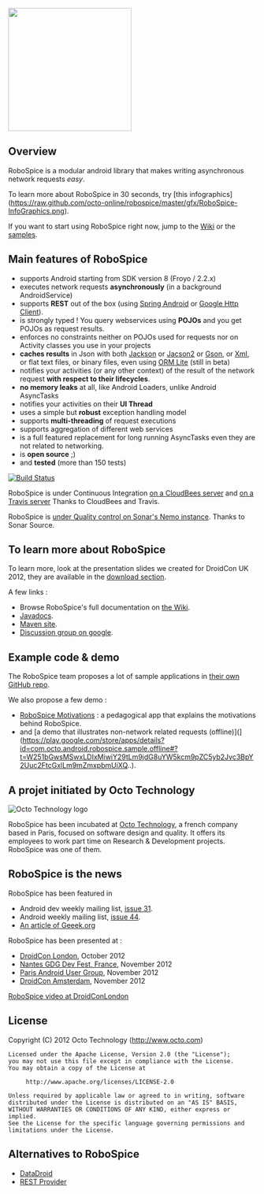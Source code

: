 <img src="https://raw.github.com/octo-online/robospice/master/gfx/Robospice-logo-white-background.png" 
width="250px" />

Overview
--------

RoboSpice is a modular android library that makes writing asynchronous network requests *easy*.

To learn more about RoboSpice in 30 seconds, try [this infographics]
(https://raw.github.com/octo-online/robospice/master/gfx/RoboSpice-InfoGraphics.png).

If you want to start using RoboSpice right now, jump to the [Wiki](https://github.com/octo-online/robospice/wiki) or the [samples](https://github.com/octo-online/RoboSpice-samples).


Main features of RoboSpice
--------------------------
* supports Android starting from SDK version 8 (Froyo / 2.2.x) 
* executes network requests **asynchronously** (in a background AndroidService)
* supports **REST** out of the box (using [Spring Android](http://www.springsource.org/spring-android) or [Google Http Client](http://code.google.com/p/google-http-java-client)).
* is strongly typed ! You query webservices using **POJOs** and you get POJOs as request results.
* enforces no constraints neither on POJOs used for requests nor on Activity classes you use in your projects
* **caches results** in Json with both [Jackson](http://jackson.codehaus.org/) or [Jacson2](http://wiki.fasterxml.com/JacksonRelease20) or [Gson](http://code.google.com/p/google-gson/),
or [Xml](http://simple.sourceforge.net/), or flat text files, or binary files, even using [ORM Lite](http://ormlite.com/sqlite_java_android_orm.shtml) (still in beta)
* notifies your activities (or any other context) of the result of the network request **with respect to their lifecycles**.
* **no memory leaks** at all, like Android Loaders, unlike Android AsyncTasks
* notifies your activities on their **UI Thread**
* uses a simple but **robust** exception handling model
* supports **multi-threading** of request executions
* supports aggregation of different web services
* is a full featured replacement for long running AsyncTasks even they are not related to networking.
* is **open source** ;) 
* and **tested** (more than 150 tests)

[![Build Status](https://travis-ci.org/octo-online/robospice.png)](https://travis-ci.org/octo-online/robospice)

RoboSpice is under Continuous Integration [on a CloudBees server](https://robospice.ci.cloudbees.com/job/Build%20RoboSpice/) and [on a Travis server](https://travis-ci.org/octo-online/robospice/builds) Thanks to CloudBees and Travis.

RoboSpice is [under Quality control on Sonar's Nemo instance](http://nemo.sonarsource.org/dashboard/index/504442). Thanks to Sonar Source.

To learn more about RoboSpice
-----------------------------

To learn more, look at the presentation slides we created for DroidCon UK 2012, they are available in the [download section](https://github.com/octo-online/robospice/downloads).

A few links : 

* Browse RoboSpice's full documentation on [the Wiki](https://github.com/octo-online/robospice/wiki).
* [Javadocs](http://octo-online.github.com/robospice/site/latest/apidocs/index.html).
* [Maven site](http://octo-online.github.com/robospice/site/latest/index.html).
* [Discussion group on google](https://groups.google.com/forum/?fromgroups#!forum/robospice).

Example code & demo
-------------------

The RoboSpice team proposes a lot of sample applications in [their own GitHub repo](https://github.com/octo-online/RoboSpice-samples).

We also propose a few demo : 
* [RoboSpice Motivations](http://goo.gl/pzqH4) : a pedagogical app that explains the motivations behind RoboSpice.
* and [a demo that illustrates non-network related requests (offline)](](https://play.google.com/store/apps/details?id=com.octo.android.robospice.sample.offline#?t=W251bGwsMSwxLDIxMiwiY29tLm9jdG8uYW5kcm9pZC5yb2Jvc3BpY2Uuc2FtcGxlLm9mZmxpbmUiXQ..).

A projet initiated by Octo Technology 
-------------------------------------

![Octo Technology logo](https://raw.github.com/octo-online/robospice/master/gfx/octo-ascii-logo-blue.png)

RoboSpice has been incubated at [Octo Technology](http://www.octo.com/en), a french company based in Paris, focused on software design and quality. 
It offers its employees to work part time on Research & Development projects. RoboSpice was one of them.

RoboSpice is the news 
---------------------

RoboSpice has been featured in 
* Android dev weekly mailing list, [issue 31](http://androiddevweekly.com/2012/10/29/Issue-31.html).
* Android weekly mailing list, [issue 44](http://androidweekly.net/).
* [An article of Geeek.org ](http://www.geeek.org/developpement-android-robospice-simplifie-vos-appels-reseau-asynchrone-690.html)

RoboSpice has been presented at : 
* [DroidCon London](http://uk.droidcon.com/), October 2012
* [Nantes GDG Dev Fest, France](http://devfest.gdgnantes.com/?utm_source=3eme%2Bmsg&utm_medium=google-plus&utm_campaign=mailing-devfest), November 2012
* [Paris Android User Group](http://www.paug.fr/actualite-android/conference-presentation-des-librairies-robospice-et-polaris/), November 2012
* [DroidCon Amsterdam](http://www.droidcon.nl/), November 2012

[RoboSpice video at DroidConLondon](http://uk.droidcon.com/sessions/b-track-3/)

License
-------

  Copyright (C) 2012 Octo Technology (http://www.octo.com)
	
	Licensed under the Apache License, Version 2.0 (the "License");
	you may not use this file except in compliance with the License.
	You may obtain a copy of the License at
	
	     http://www.apache.org/licenses/LICENSE-2.0
	
	Unless required by applicable law or agreed to in writing, software
	distributed under the License is distributed on an "AS IS" BASIS,
	WITHOUT WARRANTIES OR CONDITIONS OF ANY KIND, either express or implied.
	See the License for the specific language governing permissions and
	limitations under the License.
	
Alternatives to RoboSpice 
-------------------------

* [DataDroid](http://www.datadroidlib.com/2012/12/datadroid-v2-is-available)
* [REST Provider](https://github.com/novoda/RESTProvider)
